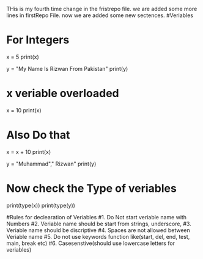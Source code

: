 THis is my fourth time change in the fristrepo file.
we are added some more lines in firstRepo File.
now we are added some new sectences.
#Veriables
# For Integers
x = 5
print(x)

y = "My Name Is Rizwan From Pakistan"
print(y)

# x veriable overloaded 
x = 10
print(x)
# Also Do that
x = x + 10
print(x)

y = "Muhammad"," Rizwan"
print(y)



# Now check the Type of veriables
print(type(x))
print(type(y))

#Rules for declearation of Veriables
#1. Do Not start veriable name with Numbers
#2. Veriable name should be start from strings, underscore, 
#3. Veriable name should be discriptive
#4. Spaces are not allowed between Veriable name
#5. Do not use keywords function like(start, del, end, test, main, break etc)
#6. Casesenstive(should use lowercase letters for veriables)
